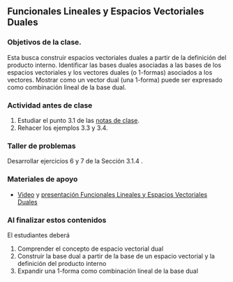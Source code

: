 
## Funcionales Lineales y Espacios Vectoriales Duales
### Objetivos de la clase.
Esta busca construir espacios vectoriales duales a partir de la definición del producto interno. Identificar las bases duales asociadas a las bases de los espacios vectoriales y los vectores duales (o 1-formas) asociados a los vectores. Mostrar como un vector dual (una 1-forma) puede ser expresado como combinación lineal de la base dual.

### Actividad antes de clase
   1. Estudiar el punto 3.1 de las [notas de clase](https://github.com/nunezluis/MisCursos/blob/main/MisMateriales/LibrosCapitulos/VolumenUNOshort.pdf).
   2. Rehacer los ejemplos 3.3 y 3.4.

### Taller de problemas
Desarrollar ejercicios 6 y 7 de la Sección 3.1.4 .

### Materiales de apoyo
   + [Video](https://youtu.be/9u5g5Y5bdJI) y [presentación Funcionales Lineales y Espacios Vectoriales Duales](https://github.com/nunezluis/MisCursos/blob/main/MisMateriales/Presentaciones/3_1FuncionalesLineales.pdf)

### Al finalizar estos contenidos
El estudiantes deberá
   1. Comprender el concepto de espacio vectorial dual
   2. Construir la base dual a partir de la base de un espacio vectorial y la definición del producto interno
   3. Expandir una 1-forma como combinación lineal de la base dual
